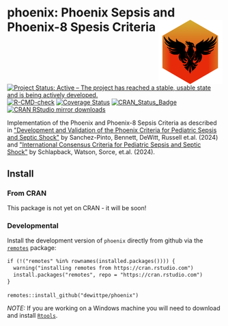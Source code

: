 # phoenix: Phoenix Sepsis and Phoenix-8 Spesis Criteria <img src="man/figures/phoenix_hex.png" width="150px" align="right"/>

[![Project Status: Active – The project has reached a stable, usable state and is being actively developed.](http://www.repostatus.org/badges/latest/active.svg)](https://www.repostatus.org/#active)
[![R-CMD-check](https://github.com/dewittpe/phoenix/workflows/R-CMD-check/badge.svg)](https://github.com/dewittpe/phoenix/actions)
[![Coverage Status](https://img.shields.io/codecov/c/github/dewittpe/phoenix/master.svg)](https://app.codecov.io/github/dewittpe/phoenix?branch=master)
[![CRAN_Status_Badge](http://www.r-pkg.org/badges/version/phoenix)](https://cran.r-project.org/package=phoenix)
[![CRAN RStudio mirror downloads](http://cranlogs.r-pkg.org/badges/phoenix)](http://www.r-pkg.org/pkg/phoenix)

Implementation of the Phoenix and Phoenix-8 Sepsis Criteria as
described in ["Development and Validation of the Phoenix Criteria for
Pediatric Sepsis and Septic Shock"](doi:10.1001/jama.2024.0196) by
Sanchez-Pinto, Bennett, DeWitt, Russell et.al. (2024) and
["International Consensus Criteria for Pediatric Sepsis and Septic Shock"](doi:10.1001/jama.2024.0179) by
Schlapback, Watson, Sorce, et.al. (2024).

## Install

### From CRAN
This package is not yet on CRAN - it will be soon!

### Developmental
Install the development version of `phoenix` directly from github via the
[`remotes`](https://github.com/hadley/remotes/) package:

    if (!("remotes" %in% rownames(installed.packages()))) {
      warning("installing remotes from https://cran.rstudio.com")
      install.packages("remotes", repo = "https://cran.rstudio.com")
    }

    remotes::install_github("dewittpe/phoenix")

*NOTE:* If you are working on a Windows machine you will need to download and
install [`Rtools`](https://cran.r-project.org/bin/windows/Rtools/).
